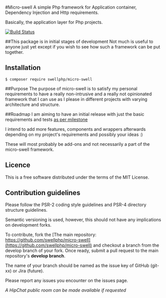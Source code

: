 #Micro-swell
A simple Php framework for Application container, Dependency Injection and Http requirements.

Basically, the application layer for Php projects.


[![Build Status](https://travis-ci.org/swellphp/micro-swell.svg?branch=master)](https://travis-ci.org/swellphp/micro-swell)

##This package is in initial stages of development
Not much is useful to anyone just yet except if you wish to see how such a framework can be put together.


## Installation

```
$ composer require swellphp/micro-swell
```

##Purpose
The purpose of micro-swell is to satisfy my personal requirements to have a really non-intrusive and a really not opinionated framework that I can use as I please in different projects with varying architecture and structure.

##Roadmap
I am aiming to have an initial release with just the basic requirements and tests
[as per milestone](https://github.com/swellphp/micro-swell/milestones/Initial%20Release%20of%20Swell%20Microframework)

I intend to add more features, components and wrappers afterwards depending on my project's requirements and possibly your ideas :)

These will most probably be add-ons and not necessarily a part of the micro-swell framework.

## Licence

This is a free software distributed under the terms of the MIT License.

## Contribution guidelines

Please follow the PSR-2 coding style guidelines and PSR-4 directory structure 
guidelines.

Semantic versioning is used, however, this should not have any implications on
development forks.

To contribute, fork the 
[The main repository: https://github.com/swellphp/micro-swell](https://github.com/swellphp/micro-swell) and checkout a branch from the develop branch of your fork. Once ready, submit a
pull request to the main repository's **develop branch**.
 
The name of your branch should be named as the issue key of GitHub (git-xx) or Jira (future).

Please report any issues you encounter on the issues page.

*A HipChat public room can be made available if requested*

